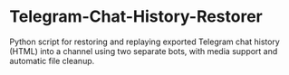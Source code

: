 # Telegram-Chat-History-Restorer
Python script for restoring and replaying exported Telegram chat history (HTML) into a channel using two separate bots, with media support and automatic file cleanup.
